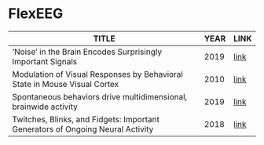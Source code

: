 # FlexEEG

| TITLE | YEAR | LINK |
|-----|------|-----|
|‘Noise’ in the Brain Encodes Surprisingly Important Signals|2019|[link](https://www.quantamagazine.org/noise-in-the-brains-vision-areas-encodes-body-movements-20191107/#:~:text=At%20every%20moment%2C%20neurons%20whisper,%3B%20as%20static%2C%20not%20discourse)|
|Modulation of Visual Responses by Behavioral State in Mouse Visual Cortex|2010|[link](https://www.sciencedirect.com/science/article/pii/S0896627310000590?via%3Dihub)|
|Spontaneous behaviors drive multidimensional, brainwide activity|2019|[link](https://www.science.org/doi/10.1126/science.aav7893)|
|Twitches, Blinks, and Fidgets: Important Generators of Ongoing Neural Activity|2018|[link](https://journals.sagepub.com/doi/10.1177/1073858418805427)|
